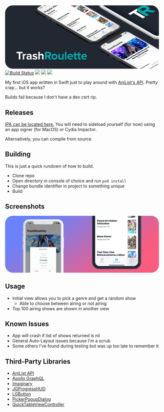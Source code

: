 [![banner](assets/banner.png)](#) [![Build Status](https://app.bitrise.io/app/809c2db503fc777b/status.svg?token=aPC-LCQx2A_cskwgDFh0fg)](https://app.bitrise.io/app/809c2db503fc777b) ![](https://img.shields.io/github/issues/buitim/TrashRoulette.svg) ![](https://img.shields.io/github/license/buitim/TrashRoulette.svg) [![](https://img.shields.io/github/downloads/buitim/TrashRoulette/total.svg)](https://github.com/buitim/TrashRoulette/releases)

My first iOS app written in Swift just to play around with [AniList's API](https://github.com/AniList/ApiV2-GraphQL-Docs). Pretty crap... but it works?

Builds fail because I don't have a dev cert rip.

## Releases

[IPA can be located here.](https://github.com/buitim/TrashRoulette/releases) You will need to sideload yourself (for now) using an app signer (for MacOS) or Cydia Impactor.

Alternatively, you can compile from source.

##  Building

This is just a quick rundown of how to build.

- Clone repo
- Open directory in console of choice and run `pod install`
- Change bundle identifier in project to something unique
- Build

## Screenshots

[![preview](assets/screenshots/preview.png)](#)

## Usage

-   Initial view allows you to pick a genre and get a random show
    -   Able to choose between airing or not airing
-   Top 100 airing shows are shown in another view

## Known Issues

-   App will crash if list of shows returned is nil
-   General Auto-Layout issues because I'm a scrub
-   Some others I've found during testing but was up too late to remember it

## Third-Party Libraries

-   [AniList API](https://github.com/AniList/ApiV2-GraphQL-Docs)
-   [Apollo GraphQL](https://www.apollographql.com/)
-   [Imaginary](https://github.com/hyperoslo/Imaginary)
-   [JGProgressHUD](https://github.com/JonasGessner/JGProgressHUD)
-   [LGButton](https://github.com/loregr/LGButton)
-   [PickerPopupDialog](https://github.com/ribasal1/PickerPopupDialog)
-   [QuickTableViewController](https://github.com/bcylin/QuickTableViewController)
